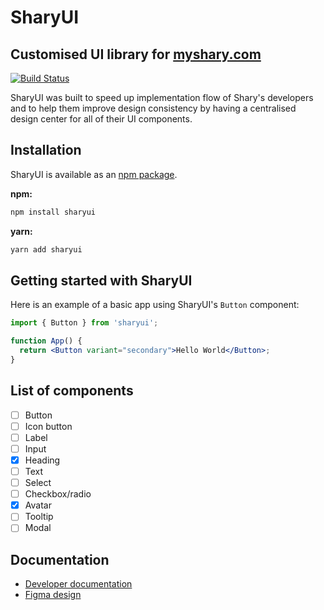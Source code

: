 # SharyUI

## Customised UI library for [myshary.com](https://myshary.com/feed)

[![Build Status](https://travis-ci.org/joemccann/dillinger.svg?branch=master)](https://travis-ci.org/joemccann/dillinger)

SharyUI was built to speed up implementation flow of Shary's developers and to help them improve design consistency by having a centralised design center for all of their UI components.

## Installation

SharyUI is available as an [npm package](https://www.npmjs.com/).

**npm:**

```sh
npm install sharyui
```

**yarn:**

```sh
yarn add sharyui
```

## Getting started with SharyUI

Here is an example of a basic app using SharyUI's `Button` component:

```jsx
import { Button } from 'sharyui';

function App() {
  return <Button variant="secondary">Hello World</Button>;
}
```

## List of components

- [ ] Button
- [ ] Icon button
- [ ] Label
- [ ] Input
- [x] Heading
- [ ] Text
- [ ] Select
- [ ] Checkbox/radio
- [x] Avatar
- [ ] Tooltip
- [ ] Modal

## Documentation

- [Developer documentation](https://placeholder.com)
- [Figma design](https://placeholder.com)
